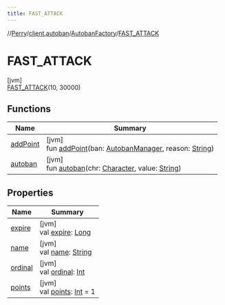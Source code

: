 ```yaml
---
title: FAST_ATTACK
---
```

//[Perry](../../../../index.html)/[client.autoban](../../index.html)/[AutobanFactory](../index.html)/[FAST_ATTACK](index.html)



# FAST_ATTACK



[jvm]\
[FAST_ATTACK](index.html)(10, 30000)



## Functions


| Name | Summary |
|---|---|
| [addPoint](../add-point.html) | [jvm]<br>fun [addPoint](../add-point.html)(ban: [AutobanManager](../../-autoban-manager/index.html), reason: [String](https://kotlinlang.org/api/latest/jvm/stdlib/kotlin/-string/index.html)) |
| [autoban](../autoban.html) | [jvm]<br>fun [autoban](../autoban.html)(chr: [Character](../../../client/-character/index.html), value: [String](https://kotlinlang.org/api/latest/jvm/stdlib/kotlin/-string/index.html)) |


## Properties


| Name | Summary |
|---|---|
| [expire](../expire.html) | [jvm]<br>val [expire](../expire.html): [Long](https://kotlinlang.org/api/latest/jvm/stdlib/kotlin/-long/index.html) |
| [name](../../../tools.settings/-database-type/-my-s-q-l/index.html#-372974862%2FProperties%2F863300109) | [jvm]<br>val [name](../../../tools.settings/-database-type/-my-s-q-l/index.html#-372974862%2FProperties%2F863300109): [String](https://kotlinlang.org/api/latest/jvm/stdlib/kotlin/-string/index.html) |
| [ordinal](../../../tools.settings/-database-type/-my-s-q-l/index.html#-739389684%2FProperties%2F863300109) | [jvm]<br>val [ordinal](../../../tools.settings/-database-type/-my-s-q-l/index.html#-739389684%2FProperties%2F863300109): [Int](https://kotlinlang.org/api/latest/jvm/stdlib/kotlin/-int/index.html) |
| [points](../points.html) | [jvm]<br>val [points](../points.html): [Int](https://kotlinlang.org/api/latest/jvm/stdlib/kotlin/-int/index.html) = 1 |

